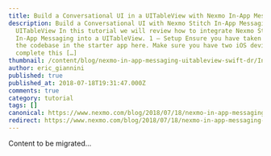 ```yaml
---
title: Build a Conversational UI in a UITableView with Nexmo In-App Messaging in Swift
description: Build a Conversational UI with Nexmo Stitch In-App Messaging in a
  UITableView In this tutorial we will review how to integrate Nexmo Stitch’s
  In-App Messaging into a UITableView. 1 – Setup Ensure you have taken a look at
  the codebase in the starter app here. Make sure you have two iOS devices to
  complete this […]
thumbnail: /content/blog/nexmo-in-app-messaging-uitableview-swift-dr/InApp-Messaging_swift-1200x676-1.jpg
author: eric_giannini
published: true
published_at: 2018-07-18T19:31:47.000Z
comments: true
category: tutorial
tags: []
canonical: https://www.nexmo.com/blog/2018/07/18/nexmo-in-app-messaging-uitableview-swift-dr
redirect: https://www.nexmo.com/blog/2018/07/18/nexmo-in-app-messaging-uitableview-swift-dr
---
```


Content to be migrated...
